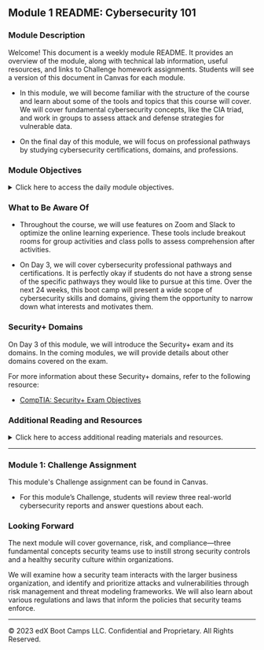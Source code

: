 ## Module 1 README: Cybersecurity 101

### Module Description

Welcome! This document is a weekly module README. It provides an overview of the module, along with technical lab information, useful resources, and links to Challenge homework assignments. Students will see a version of this document in Canvas for each module.

- In this module, we will become familiar with the structure of the course and learn about some of the tools and topics that this course will cover. We will cover fundamental cybersecurity concepts, like the CIA triad, and work in groups to assess attack and defense strategies for vulnerable data. 

- On the final day of this module, we will focus on professional pathways by studying cybersecurity certifications, domains, and professions.


### Module Objectives 

<details>
    <summary>Click here to access the daily module objectives.</summary>

  <br>

- **Day 1:** The Cybersecurity Mindset

    - Explain the course structure and general direction of the program.

    - Recognize the high-level security strategies and tools that we will cover in class.

    - Define cybersecurity as the assessment of threats and the mitigation of risk.

    - Define the CIA triad and its elements.


- **Day 2:** Attacking and Defending

    - List different types of user, web, server, and database cybersecurity attacks.

    - Identify risk mitigation plan frameworks for user, web, server, and database cybersecurity attacks.


- **Day 3:** Surveying the Cyberspace

    - Consider roles and career pathways within the cybersecurity space.

    - Examine the landscape of certifications available to security professionals.

    - Explore what the Security+ exam is and which InfoSec pathways benefit from the certification.


</details>


### What to Be Aware Of

- Throughout the course, we will use features on Zoom and Slack to optimize the online learning experience. These tools include breakout rooms for group activities and class polls to assess comprehension after activities. 

- On Day 3, we will cover cybersecurity professional pathways and certifications. It is perfectly okay if students do not have a strong sense of the specific pathways they would like to pursue at this time. Over the next 24 weeks, this boot camp will present a wide scope of cybersecurity skills and domains, giving them the opportunity to narrow down what interests and motivates them.


### Security+ Domains

On Day 3 of this module, we will introduce the Security+ exam and its domains. In the coming modules, we will provide details about other domains covered on the exam. 

For more information about these Security+ domains, refer to the following resource: 
- [CompTIA: Security+ Exam Objectives](https://comptiacdn.azureedge.net/webcontent/docs/default-source/exam-objectives/comptia-security-sy0-601-exam-objectives-(2-0).pdf?sfvrsn=8c5889ff_2)


### Additional Reading and Resources

<details> 
<summary> Click here to access additional reading materials and resources. </summary>
</br>

These are the optional, recommended resources to supplement the concepts covered in this module: 

- :books: [Get Safe Online Glossary of Cybersecurity Terms](https://www.getsafeonline.org/glossary/) <!-- @CE Note substitution of this link for the previous link - the site terms for the previous source don't allow linking, but that site recommended this one for a similar and more comprehensive gloassary -->

- **Day 1 Resources**

    - [Cybersecurity Program Lab Solutions](https://docs.google.com/document/d/1CLKaV4hHYiQOCa1ij0yd_DIRSohANT5pJJ6b0wuxz4c/edit#)
 
- **Day 2 Resources**

    - [Cisco: What Are the Most Common Cyber Attacks?](https://www.cisco.com/c/en/us/products/security/common-cyberattacks.html)


- **Day 3 Resources**

    - [Cyber Seek: Cybersecurity Career Pathway](https://www.cyberseek.org/pathway.html)

    - [Wikipedia: Computer Security Certifications](https://en.wikipedia.org/wiki/List_of_computer_security_certifications)


</details>

---

### Module 1: Challenge Assignment

This module's Challenge assignment can be found in Canvas.
- For this module’s Challenge, students will review three real-world cybersecurity reports and answer questions about each.


### Looking Forward 

The next module will cover governance, risk, and compliance&mdash;three fundamental concepts security teams use to instill strong security controls and a healthy security culture within organizations. 

We will examine how a security team interacts with the larger business organization, and identify and prioritize attacks and vulnerabilities through risk management and threat modeling frameworks. We will also learn about various regulations and laws that inform the policies that security teams enforce. 


---


© 2023 edX Boot Camps LLC. Confidential and Proprietary. All Rights Reserved.    
